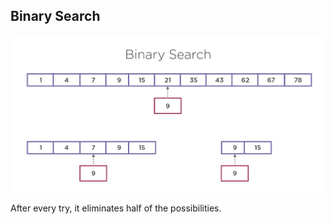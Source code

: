 ## Binary Search

![](./binarysearch.png)

After every try, it eliminates half of the possibilities.